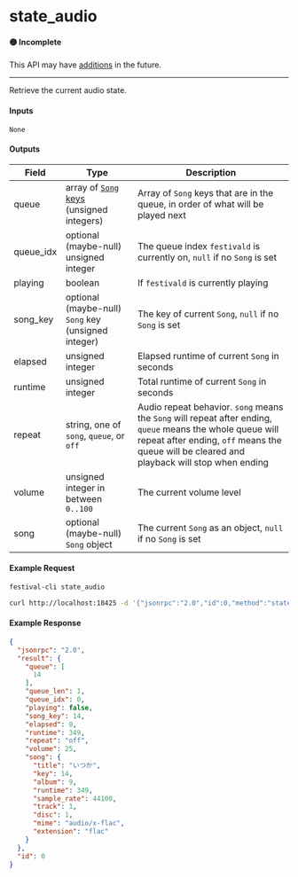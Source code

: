 # state_audio

#### 🟡 Incomplete
This API may have [additions](../../api-stability/marker.md) in the future.

---

Retrieve the current audio state.

#### Inputs

`None`

#### Outputs

| Field     | Type                                                | Description |
|-----------|-----------------------------------------------------|-------------|
| queue     | array of [`Song`](../../common-objects/song.md) [keys](../../common-objects/key.md) (unsigned integers)            | Array of `Song` keys that are in the queue, in order of what will be played next
| queue_idx | optional (maybe-null) unsigned integer              | The queue index `festivald` is currently on, `null` if no `Song` is set
| playing   | boolean                                             | If `festivald` is currently playing
| song_key  | optional (maybe-null) `Song` key (unsigned integer) | The key of current `Song`, `null` if no `Song` is set
| elapsed   | unsigned integer                                    | Elapsed runtime of current `Song` in seconds
| runtime   | unsigned integer                                    | Total runtime of current `Song` in seconds
| repeat    | string, one of `song`, `queue`, or `off`            | Audio repeat behavior. `song` means the `Song` will repeat after ending, `queue` means the whole queue will repeat after ending, `off` means the queue will be cleared and playback will stop when ending
| volume    | unsigned integer in between `0..100`                | The current volume level
| song      | optional (maybe-null) `Song` object                 | The current `Song` as an object, `null` if no `Song` is set

#### Example Request
```bash
festival-cli state_audio
```
```bash
curl http://localhost:18425 -d '{"jsonrpc":"2.0","id":0,"method":"state_audio"}'
```

#### Example Response
```json
{
  "jsonrpc": "2.0",
  "result": {
    "queue": [
      14
    ],
    "queue_len": 1,
    "queue_idx": 0,
    "playing": false,
    "song_key": 14,
    "elapsed": 0,
    "runtime": 349,
    "repeat": "off",
    "volume": 25,
    "song": {
      "title": "いつか",
      "key": 14,
      "album": 9,
      "runtime": 349,
      "sample_rate": 44100,
      "track": 1,
      "disc": 1,
      "mime": "audio/x-flac",
      "extension": "flac"
    }
  },
  "id": 0
}
```
